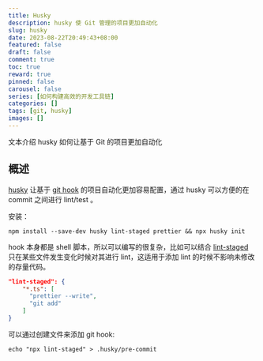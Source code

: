 ```yaml
---
title: Husky
description: husky 使 Git 管理的项目更加自动化
slug: husky
date: 2023-08-22T20:49:43+08:00
featured: false
draft: false
comment: true
toc: true
reward: true
pinned: false
carousel: false
series: [如何构建高效的开发工具链]
categories: []
tags: [git, husky]
images: []
---
```


文本介绍 husky 如何让基于 Git 的项目更加自动化

<!--more-->

## 概述

[husky](https://typicode.github.io/husky/) 让基于 [git hook](https://git-scm.com/book/zh/v2/%E8%87%AA%E5%AE%9A%E4%B9%89-Git-Git-%E9%92%A9%E5%AD%90) 的项目自动化更加容易配置，通过 husky 可以方便的在 commit 之间进行 lint/test 。

安装：

```shell
npm install --save-dev husky lint-staged prettier && npx husky init
```

hook 本身都是 shell 脚本，所以可以编写的很复杂，比如可以结合 [lint-staged](https://github.com/lint-staged/lint-staged) 只在某些文件发生变化时候对其进行 lint，这适用于添加 lint 的时候不影响未修改的存量代码。

```json
"lint-staged": {
    "*.ts": [
      "prettier --write",
      "git add"
    ]
}
```

可以通过创建文件来添加 git hook:

```shell
echo "npx lint-staged" > .husky/pre-commit
```
